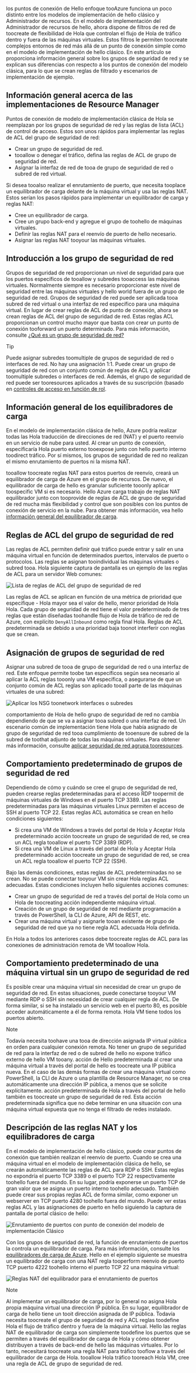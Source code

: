 los puntos de conexión de Hello enfoque tooAzure funciona un poco distinto entre los modelos de implementación de hello clásico y Administrador de recursos. En el modelo de implementación del Administrador de recursos de hello, ahora dispone de filtros de red de toocreate de flexibilidad de Hola que controlan el flujo de Hola de tráfico dentro y fuera de las máquinas virtuales. Estos filtros le permiten toocreate complejos entornos de red más allá de un punto de conexión simple como en el modelo de implementación de hello clásico. En este artículo se proporciona información general sobre los grupos de seguridad de red y se explican sus diferencias con respecto a los puntos de conexión del modelo clásica, para lo que se crean reglas de filtrado y escenarios de implementación de ejemplo.

## <a name="overview-of-resource-manager-deployments"></a>Información general acerca de las implementaciones de Resource Manager
Puntos de conexión de modelo de implementación clásica de Hola se reemplazan por los grupos de seguridad de red y las reglas de lista (ACL) de control de acceso. Estos son unos rápidos para implementar las reglas de ACL del grupo de seguridad de red:

* Crear un grupo de seguridad de red.
* tooallow o denegar el tráfico, defina las reglas de ACL de grupo de seguridad de red.
* Asignar la interfaz de red de tooa de grupo de seguridad de red o subred de red virtual.

Si desea tooalso realizar el enrutamiento de puerto, que necesita tooplace un equilibrador de carga delante de la máquina virtual y usa las reglas NAT. Estos serían los pasos rápidos para implementar un equilibrador de carga y reglas NAT:

* Cree un equilibrador de carga.
* Cree un grupo back-end y agregue el grupo de toohello de máquinas virtuales.
* Definir las reglas NAT para el reenvío de puerto de hello necesario.
* Asignar las reglas NAT tooyour las máquinas virtuales.

## <a name="network-security-group-overview"></a>Introducción a los grupo de seguridad de red
Grupos de seguridad de red proporcionan un nivel de seguridad para que los puertos específicos de tooallow y subredes tooaccess las máquinas virtuales. Normalmente siempre es necesario proporcionar este nivel de seguridad entre las máquinas virtuales y hello world fuera de un grupo de seguridad de red. Grupos de seguridad de red puede ser aplicada tooa subred de red virtual o una interfaz de red específico para una máquina virtual. En lugar de crear reglas de ACL de punto de conexión, ahora se crean reglas de ACL del grupo de seguridad de red. Estas reglas ACL proporcionan un control mucho mayor que basta con crear un punto de conexión tooforward un puerto determinado. Para más información, consulte [¿Qué es un grupo de seguridad de red?](../articles/virtual-network/virtual-networks-nsg.md)

> [!TIP]
> Puede asignar subredes toomultiple de grupos de seguridad de red o interfaces de red. No hay una asignación 1:1. Puede crear un grupo de seguridad de red con un conjunto común de reglas de ACL y aplicar toomultiple subredes o interfaces de red. Además, el grupo de seguridad de red puede ser tooresources aplicados a través de su suscripción (basado en [controles de acceso en función de rol](../articles/active-directory/role-based-access-control-what-is.md).

## <a name="load-balancers-overview"></a>Información general de los equilibradores de carga
En el modelo de implementación clásica de hello, Azure podría realizar todas las Hola traducción de direcciones de red (NAT) y el puerto reenvío en un servicio de nube para usted. Al crear un punto de conexión, especificaría Hola puerto externo tooexpose junto con hello puerto interno toodirect tráfico. Por sí mismos, los grupos de seguridad de red no realizan el mismo enrutamiento de puertos ni la misma NAT. 

tooallow toocreate reglas NAT para estos puertos de reenvío, creará un equilibrador de carga de Azure en el grupo de recursos. De nuevo, el equilibrador de carga de hello es granular suficiente tooonly aplicar toospecific VM si es necesario. Hello Azure carga trabajo de reglas NAT equilibrador junto con tooprovide de reglas de ACL de grupo de seguridad de red mucha más flexibilidad y control que son posibles con los puntos de conexión de servicio en la nube. Para obtener más información, vea hello [información general del equilibrador de carga](../articles/load-balancer/load-balancer-overview.md).

## <a name="network-security-group-acl-rules"></a>Reglas de ACL del grupo de seguridad de red
Las reglas de ACL permiten definir qué tráfico puede entrar y salir en una máquina virtual en función de determinados puertos, intervalos de puerto o protocolos. Las reglas se asignan tooindividual las máquinas virtuales o subred tooa. Hola siguiente captura de pantalla es un ejemplo de las reglas de ACL para un servidor Web comunes:

![Lista de reglas de ACL del grupo de seguridad de red](./media/virtual-machines-common-endpoints-in-resource-manager/example-acl-rules.png)

Las reglas de ACL se aplican en función de una métrica de prioridad que especifique - Hola mayor sea el valor de hello, menor prioridad de Hola Hola. Cada grupo de seguridad de red tiene el valor predeterminado de tres reglas que están diseñadas toohandle flujo de Hola de tráfico de red de Azure, con explícito `DenyAllInbound` como regla final Hola. Reglas de ACL predeterminada se debido a una prioridad baja toonot interferir con reglas que se crean.

## <a name="assigning-network-security-groups"></a>Asignación de grupos de seguridad de red
Asignar una subred de tooa de grupo de seguridad de red o una interfaz de red. Este enfoque permite toobe tan específicos según sea necesario al aplicar la ACL reglas tooonly una VM específica, o asegurarse de que un conjunto común de ACL reglas son aplicado tooall parte de las máquinas virtuales de una subred:

![Aplicar los NSG toonetwork interfaces o subredes](./media/virtual-machines-common-endpoints-in-resource-manager/apply-nsg-to-resources.png)

comportamiento de Hola de hello grupo de seguridad de red no cambia dependiendo de que se va a asignar tooa subred o una interfaz de red. Un escenario común de implementación tiene Hola que había asignado de grupo de seguridad de red tooa cumplimiento de tooensure de subred de la subred de toothat adjunto de todas las máquinas virtuales. Para obtener más información, consulte [aplicar seguridad de red agrupa tooresources](../articles/virtual-network/virtual-networks-nsg.md#associating-nsgs).

## <a name="default-behavior-of-network-security-groups"></a>Comportamiento predeterminado de grupos de seguridad de red
Dependiendo de cómo y cuándo se cree el grupo de seguridad de red, pueden crearse reglas predeterminadas para el acceso RDP toopermit de máquinas virtuales de Windows en el puerto TCP 3389. Las reglas predeterminadas para las máquinas virtuales Linux permiten el acceso de SSH al puerto TCP 22. Estas reglas ACL automática se crean en hello condiciones siguientes:

* Si crea una VM de Windows a través del portal de Hola y Aceptar Hola predeterminado acción toocreate un grupo de seguridad de red, se crea un ACL regla tooallow el puerto TCP 3389 (RDP).
* Si crea una VM de Linux a través del portal de Hola y Aceptar Hola predeterminado acción toocreate un grupo de seguridad de red, se crea un ACL regla tooallow el puerto TCP 22 (SSH).

Bajo las demás condiciones, estas reglas de ACL predeterminadas no se crean. No se puede conectar tooyour VM sin crear Hola reglas ACL adecuadas. Estas condiciones incluyen hello siguientes acciones comunes:

* Crear un grupo de seguridad de red a través del portal de Hola como un Hola de toocreating acción independiente máquina virtual.
* Creación de un grupo de seguridad de red mediante programación a través de PowerShell, la CLI de Azure, API de REST, etc.
* Crear una máquina virtual y asignarle tooan existente de grupo de seguridad de red que ya no tiene regla ACL adecuada Hola definida.

En Hola a todos los anteriores casos debe toocreate reglas de ACL para las conexiones de administración remota de VM tooallow Hola.

## <a name="default-behavior-of-a-vm-without-a-network-security-group"></a>Comportamiento predeterminado de una máquina virtual sin un grupo de seguridad de red
Es posible crear una máquina virtual sin necesidad de crear un grupo de seguridad de red. En estas situaciones, puede conectarse tooyour VM mediante RDP o SSH sin necesidad de crear cualquier regla de ACL. De forma similar, si se ha instalado un servicio web en el puerto 80, es posible acceder automáticamente a él de forma remota. Hola VM tiene todos los puertos abierto.

> [!NOTE]
> Todavía necesita toohave una tooa de dirección asignada IP virtual pública en orden para cualquier conexión remota. No tener un grupo de seguridad de red para la interfaz de red o de subred de hello no expone tráfico externo de hello VM tooany. acción de Hello predeterminada al crear una máquina virtual a través del portal de hello es toocreate una IP pública nueva. En el caso de las demás formas de crear una máquina virtual como PowerShell, la CLI de Azure o una plantilla de Resource Manager, no se crea automáticamente una dirección IP pública, a menos que se solicite explícitamente. acción predeterminada de Hola a través del portal de hello también es toocreate un grupo de seguridad de red. Esta acción predeterminada significa que no debe terminar en una situación con una máquina virtual expuesta que no tenga el filtrado de redes instalado.

## <a name="understanding-load-balancers-and-nat-rules"></a>Descripción de las reglas NAT y los equilibradores de carga
En el modelo de implementación de hello clásico, puede crear puntos de conexión que también realizan el reenvío de puerto. Cuando se crea una máquina virtual en el modelo de implementación clásica de hello, se crearán automáticamente las reglas de ACL para RDP o SSH. Estas reglas no expondría el puerto TCP 3389 o el puerto TCP 22 respectivamente toohello fuera del mundo. En su lugar, podría exponerse un puerto TCP de gran valor que se asigna un puerto interno toohello adecuado. También puede crear sus propias reglas ACL de forma similar, como exponer un webserver en TCP puerto 4280 toohello fuera del mundo. Puede ver estas reglas ACL y las asignaciones de puerto en hello siguiendo la captura de pantalla de portal clásico de hello:

![Enrutamiento de puertos con punto de conexión del modelo de implementación Clásico](./media/virtual-machines-common-endpoints-in-resource-manager/classic-endpoints-port-forwarding.png)

Con los grupos de seguridad de red, la función de enrutamiento de puertos la controla un equilibrador de carga. Para más información, consulte los [equilibradores de carga de Azure](../articles/load-balancer/load-balancer-overview.md). Hello en el ejemplo siguiente se muestra un equilibrador de carga con una NAT regla tooperform reenvío de puerto TCP puerto 4222 toohello interno el puerto TCP 22 una máquina virtual:

![Reglas NAT del equilibrador para el enrutamiento de puertos](./media/virtual-machines-common-endpoints-in-resource-manager/load-balancer-nat-rules.png)

> [!NOTE]
> Al implementar un equilibrador de carga, por lo general no asigna Hola propia máquina virtual una dirección IP pública. En su lugar, equilibrador de carga de hello tiene un tooit dirección asignada de IP pública. Todavía necesita toocreate el grupo de seguridad de red y ACL reglas toodefine Hola el flujo de tráfico dentro y fuera de la máquina virtual. Hello las reglas NAT de equilibrador de carga son simplemente toodefine los puertos que se permiten a través del equilibrador de carga de Hola y cómo obtener distribuyen a través de back-end de hello las máquinas virtuales. Por lo tanto, necesitará toocreate una regla NAT para tráfico tooflow a través del equilibrador de carga de Hola. tooallow Hola tráfico tooreach Hola VM, cree una regla de ACL de grupo de seguridad de red.
